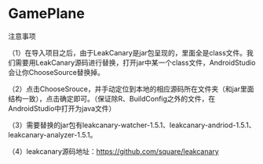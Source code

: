 # GamePlane

注意事项

（1）在导入项目之后，由于LeakCanary是jar包呈现的，里面全是class文件。我们需要用LeakCanary源码进行替换，打开jar中某一个class文件，AndroidStudio会让你ChooseSource替换掉。

（2）点击ChooseSrouce，并手动定位到本地的相应源码所在文件夹（和jar里面结构一致），点击确定即可。（保证除R、BuildConfig之外的文件，在AndroidStudio中打开为java文件）

（3）需要替换的jar包有leakcanary-watcher-1.5.1、leakcanary-andriod-1.5.1、leakcanary-analyzer-1.5.1。

（4）leakcanary源码地址：https://github.com/square/leakcanary
